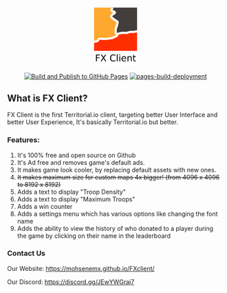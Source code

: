 <p align="center">
  <a href="https://mohsenemx.github.io/FXclient/">
    <picture>
      <source media="(prefers-color-scheme: dark)" srcset="/assets/logo_text_dark.png">
      <source media="(prefers-color-scheme: light)" srcset="/assets/logo_text_light.png">
      <img src="/assets/logo_text_light.png" width="20%">
    </picture>
  </a>
</p>
<p align="center">
  <a href="https://github.com/mohsenemx/FXclient/actions/workflows/deploy_github_pages.yml"><img src="https://github.com/mohsenemx/FXclient/actions/workflows/deploy_github_pages.yml/badge.svg" alt="Build and Publish to GitHub Pages"></a>
  <a href="https://mohsenemx.github.io/FXclient/"><img src="https://github.com/mohsenemx/FXclient/actions/workflows/pages/pages-build-deployment/badge.svg" alt="pages-build-deployment"></a>
</p>

## What is FX Client?
FX Client is the first Territorial.io client, targeting better User Interface and better User Experience, It's basically Territorial.io but better.

### Features:
1. It's 100% free and open source on Github
2. It's Ad free and removes game's default ads.
3. It makes game look cooler, by replacing default assets with new ones.
4. ~~It makes maximum size for custom maps 4x bigger! (from 4096 x 4096 to 8192 x 8192)~~
5. Adds a text to display "Troop Density"
6. Adds a text to display "Maximum Troops"
7. Adds a win counter
8. Adds a settings menu which has various options like changing the font name
9. Adds the ability to view the history of who donated to a player during the game by clicking on their name in the leaderboard

### Contact Us
Our Website: https://mohsenemx.github.io/FXclient/

Our Discord: https://discord.gg/JEwYWGraj7
